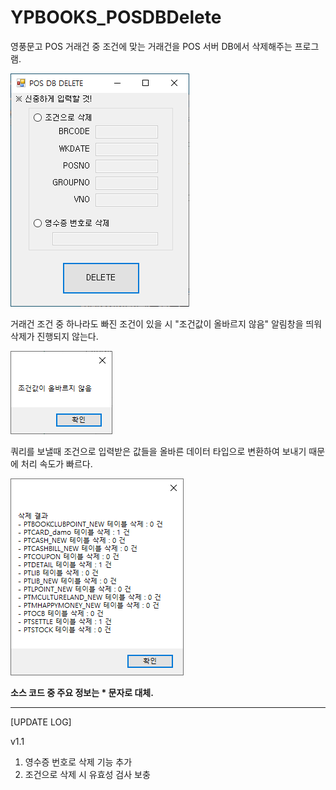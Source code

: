 # YPBOOKS_POSDBDelete
영풍문고 POS 거래건 중 조건에 맞는 거래건을 POS 서버 DB에서 삭제해주는 프로그램.


![프로그램 실행시](https://github.com/KINGTAEHEE/YPBOOKS_POSDBDelete/blob/main/POSDBDelete-1%20v1.1.png)


거래건 조건 중 하나라도 빠진 조건이 있을 시 "조건값이 올바르지 않음" 알림창을 띄워 삭제가 진행되지 않는다.


![조건값 오류시](https://github.com/KINGTAEHEE/YPBOOKS_POSDBDelete/blob/main/POSDBDelete-2.PNG)


쿼리를 보낼때 조건으로 입력받은 값들을 올바른 데이터 타입으로 변환하여 보내기 때문에 처리 속도가 빠르다.


![삭제 완료시](https://github.com/KINGTAEHEE/YPBOOKS_POSDBDelete/blob/main/POSDBDelete-3.PNG)


**소스 코드 중 주요 정보는 * 문자로 대체.**

***
[UPDATE LOG]


v1.1
1. 영수증 번호로 삭제 기능 추가
2. 조건으로 삭제 시 유효성 검사 보충

